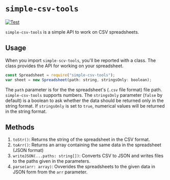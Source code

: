 # `simple-csv-tools`
[![Test](https://github.com/moreavy/simple-csv-tools/actions/workflows/test.yml/badge.svg)](https://github.com/moreavy/simple-csv-tools/actions/workflows/test.yml)

`simple-csv-tools` is a simple API to work on CSV spreadsheets.
## Usage
When you import `simple-scv-tools`, you'll be reported with a class. The class provides the API for working on your spreadsheet.
```js
const Spreadsheet = require("simple-csv-tools");
var sheet = new Spreadsheet(path: string, stringsOnly: boolean);
```
The `path` parameter is for the the spreadsheet's (`.csv` file format) file path. `simple-csv-tools` supports numbers. The `stringsOnly` parameter (`false` by default)
is a boolean to ask whether the data should be returned only in the string format. If `stringsOnly` is set to `true`, numerical values will be returned in the string
format.

## Methods
1. `toStr()`: Returns the string of the spreadsheet in the CSV format.
2. `toArr()`: Returns an array containing the same data in the spreadsheet (JSON format)
3. `writeJSON(...paths: string[])`: Converts CSV to JSON and writes files to the paths given in the parameters.
4. `parse(arr: array)`: Ovverides the spreadsheets to the given data in JSON form from the `arr` parameter.
